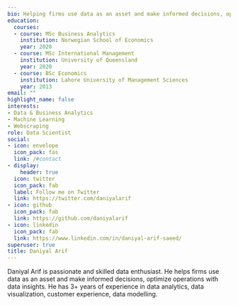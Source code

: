 ```yaml
---
bio: Helping firms use data as an asset and make informed decisions, optimize operations with data insights
education:
  courses:
  - course: MSc Business Analytics
    institution: Norwegian School of Economics
    year: 2020
  - course: MSc International Management
    institution: University of Queensland
    year: 2020
  - course: BSc Economics
    institution: Lahore University of Management Sciences
    year: 2013
email: ""
highlight_name: false
interests:
- Data & Business Analytics
- Machine Learning
- Webscraping
role: Data Scientist
social:
- icon: envelope
  icon_pack: fas
  link: /#contact
- display:
    header: true
  icon: twitter
  icon_pack: fab
  label: Follow me on Twitter
  link: https://twitter.com/daniyalarif
- icon: github
  icon_pack: fab
  link: https://github.com/daniyalarif
- icon: linkedin
  icon_pack: fab
  link: https://www.linkedin.com/in/daniyal-arif-saeed/
superuser: true
title: Daniyal Arif
---
```


Daniyal Arif is passionate and skilled data enthusiast. He helps firms use data as an asset and make informed decisions, optimize operations with data insights. He has 3+ years of experience in data analytics, data visualization, customer experience, data modelling. 


